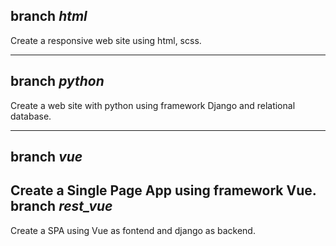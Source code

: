 branch *html*
---
Create a responsive web site using html, scss.
***
branch *python*
---
Create a web site with python using framework Django and relational database.
***
branch *vue*
---
Create a Single Page App using framework Vue.
branch *rest_vue*
---
Create a SPA using Vue as fontend and django as backend.
